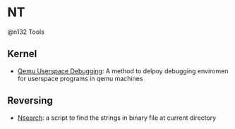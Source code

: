 # NT
@n132 Tools


## Kernel
- [Qemu Userspace Debugging](./Kernel/QemuUserspaceDebugging.md): A method to delpoy debugging enviromen for userspace programs in qemu machines


## Reversing
- [Nsearch](./Reversing/Nsearch.sh): a script to find the strings in binary file at current directory

